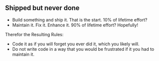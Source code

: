 ## Shipped but never done

- Build something and ship it. That is the start. 10% of lifetime effort?
- Maintain it. Fix it. Enhance it. 90% of lifetime effort? Hopefully!

Therefor the Resulting Rules:
- Code it as if you will forget you ever did it, which you likely will.
- Do not write code in a way that you would be frustrated if it you had to maintain it.

